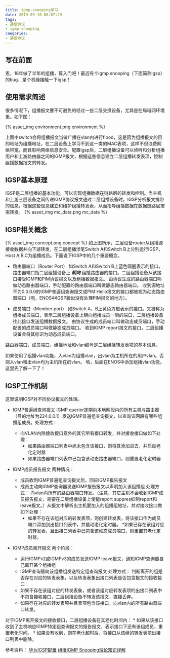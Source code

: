 ```yaml
---
title: igmp-snooping学习
date: 2019-09-10 06:07:29
tags:
- 通信协议
- igmp snooping
caegories:
- 通信协议
---
```


## 写在前面

恩，18年做了半年的组播，算入门吧！最近有个igmp snooping（下面简称igsp）的bug，是个机缘接触一下igsp！


## 使用需求简述

很多情况下，组播报文要不可避免的经过一些二层交换设备，尤其是在局域网环境里。如下图：

{% asset_img environment.png environment %}

上图中switch会将组播报文当做广播在vlan内进行flood，这是因为组播报文的目的地址为组播地址，在二层设备上学习不到这一类的MAC表项，这样不但浪费网络带宽，而且影响网络信息安全。配置igsp后，二层组播设备可以侦听和分析组播用户和上游路由器之间的IGMP报文，根据这些信息建立二层组播转发表项，控制组播数据报文的转发。

## IGSP基本原理

IGSP是二层组播的基本功能，可以实现组播数据在链路层的转发和控制。当主机和上游三层设备之间传递IGMP协议报文通过二层组播设备时，IGSP分析报文携带的信息，根据这些信息建立和维护组播转发表，从而指导组播数据在数据链路层按需转发。
{% asset_img mc_data.png mc_data %}

## IGSP相关概念

{% asset_img concept.png concept %}
如上图所示，三层设备router从组播源接收数据并向下游转发，在二层组播涉笔Switch A和Switch B上分别运行IGSP，Host A,B,C为组播成员。下面说下IGSP中的几个重要概念。

* 路由器端口（Router Port）
如Switch A和Switch B上蓝色圆圈表示的接口。
路由器端口指二层组播设备上 ***朝向*** 组播路由器的接口。二层组播设备从该接口接受IGMP和PIM协议报文以及组播数据报文。
由协议生成的路由器端口叫做动态路由器端口，手动配置的路由器端口叫做静态路由器端口。
收到源地址不为0.0.0.0的IGMP普遍组查询报文或PIM Hello报文的接口都被视为动态路由器端口（呃，ENOS中IGSP貌似没有处理PIM报文的地方）。

* 成员端口（Member port）
如Switch A，B上黄色方框表示的接口。又被称为组播成员端口，表示二层组播设备上朝向组播成员一侧的端口，二层组播设备往此接口发送组播数据报文。
由协议生成的成员端口叫做动态成员端口，手动配置的成员端口叫做静态成员端口。
收到IGMP report报文的接口，二层组播设备会将其标识为动态成员端口。

路由器端口，成员端口，组播地址和vlan编号是二层组播转发表项的基本信息。

如果使用了组播vlan功能，入vlan为组播vlan，出vlan为主机所在的用户vlan。否则入vlan和出vlan均为主机所在的vlan。
哈，后面在ENOS中添加组播vlan功能，这里先了解一下了！

## IGSP工作机制

这里说明IGSP对不同协议报文的处理。

* IGMP普遍组查询报文
IGMP querier定期向本地网段内的所有主机与路由器（目的地址为224.0.0.1）发送IGMP普遍组查询报文，以查询该网段有哪些组播组成员。处理方式：
    * 向VLAN内除接收接口意外的其它所有接口转发，并对接收接口做如下处理：
        * 如果路由器端口列表中尚未包含该接口，则将其添加进去，并启动老化定时器
        * 如果路由器端口列表中已包含该动态路由器端口，则重置老化定时器

* IGMP成员报告报文
两种情况：
    * 成员收到IGMP普遍组查询报文后，回应IGMP报告报文
    * 成员主动向IGMP查询器发送IGMP报告报文以声明加入该组播组
处理方式：
    向vlan内所有的路由器端口转发。（注意，其它主机不会收到IGMP成员报告报文，需要在二层组播设备上使能report suppres抑制report和leave报文。）从报文中解析出主机要加入的组播组地址，并对接收接口做如下处理：
        * 如果不存在该组对应的转发表项，则创建转发表，将该接口作为成员端口添加到出接口列表中，并启动老化定时器。
        *如果已存在该组对应的转发表，且出接口列表中已包含该动态成员端口，则重置其老化定时器。

* IGMP成员离开报文
两个阶段：
    * 运行IGMPv2或IGMPv3的成员发送IGMP leave报文，通知IGMP查询器自己离开某个组播组
    * IGMP查询器向该组播组发送特定组查询报文
处理方式：
判断离开的组是否存在对应的转发表象，以及转发表象出接口列表是否包含报文的接收接口：
    * 如果不存在该组对应的转发表象，或者该组对应转发表项的出接口列表中不包含接收接口，二层组播设备不转发该报文，直接丢弃。
    * 如果存在对应的转发表项并且表项包含该接口，向vlan内的所有路由器端口转发。

对于IGMP离开报文的接收接口，二层组播设备在其老化时间内：
    * 如果从该接口收到了主机响应IGMP特定组查询报文的报告报文，表示接口下还有该组成员，重置老化时间。
    * 如果没有收到，则在老化超时后，将接口从该组的转发表项出接口列表中删除。

参考资料：
[华为IGSP配置](https://support.huawei.com/enterprise/zh/doc/EDOC1000141440/cabd652a)
[组播IGMP Snooping理论知识详解](https://blog.51cto.com/lifulin/2073218)